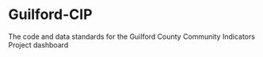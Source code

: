 # Guilford-CIP
The code and data standards for the Guilford County Community Indicators Project dashboard
